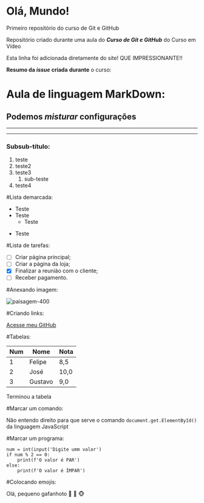 # Olá, Mundo!
 Primeiro repositório do curso de Git e GitHub

 Repositório criado durante uma aula do __*Curso de Git e GitHub*__ do
 Curso em Vídeo
 
 Esta linha foi adicionada diretamente do site! 
 QUE IMPRESSIONANTE!!
 
 **Resumo da *issue* criada** __durante__ o curso:
 # Aula de linguagem MarkDown:
 ## Podemos __*misturar*__ configurações
 ---
 ***
  ### Subsub-título:
  1. teste
  2. teste2
  3. teste3
     1. sub-teste
  5. teste4
  
  
#Lista demarcada:

* Teste
* Teste
   * Teste
- Teste

#Lista de tarefas:
- [ ] Criar página principal;
- [ ] Criar a página da loja;
- [x] Finalizar a reunião com o cliente;
- [ ] Receber pagamento.

#Anexando imagem:

 ![paisagem-400](https://user-images.githubusercontent.com/95101516/143766486-78615da3-0f71-4333-a0e1-f497f82c0812.jpg)

#Criando links:

[Acesse meu GitHub](https://luizfelipemelo.github.io)

#Tabelas:

Num | Nome | Nota
---|---|---
1 | Felipe | 8,5
2 | José | 10,0
3 | Gustavo | 9,0
Terminou a tabela

#Marcar um comando:

Não entendo direito para que serve o comando `document.get.ElementById()` da linguagem JavaScript

#Marcar um programa:

```
num = int(input('Digite umm valor')
if num % 2 == 0:
    print(f'O valor é PAR')
else:
    print(f'O valor é ÍMPAR')   
```

#Colocando emojis:

Olá, pequeno gafanhoto 🖖 🤝 🐵

